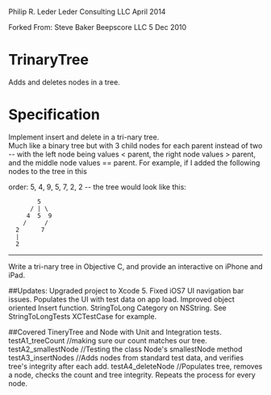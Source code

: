 Philip R. Leder Leder Consulting LLC April 2014

Forked From:
Steve Baker Beepscore LLC 5 Dec 2010

# TrinaryTree
Adds and deletes nodes in a tree.

# Specification
Implement insert and delete in a tri-nary tree.  
Much like a binary tree but with 3 child nodes for each parent instead of two -- with the left node being values < parent, the right node values > parent, and the middle node values == parent.  For example, if I added the following nodes to the tree in this

order:  5, 4, 9, 5, 7, 2, 2 --  the tree would look like this:

            5
          / | \
         4  5  9
        /     /
      2      7
      |
      2

---
Write a tri-nary tree in Objective C, and provide an interactive on iPhone and iPad.

##Updates:
    Upgraded project to Xcode 5.
    Fixed iOS7 UI navigation bar issues.
    Populates the UI with test data on app load.
    Improved object oriented Insert function.
    StringToLong Category on NSString.  See StringToLongTests XCTestCase for example.

##Covered TineryTree and Node with Unit and Integration tests.
    testA1_treeCount     //making sure our count matches our tree.
    testA2_smallestNode  //Testing the class Node's smallestNode method
    testA3_insertNodes   //Adds nodes from standard test data, and verifies tree's integrity after each add.
    testA4_deleteNode    //Populates tree, removes a node, checks the count and tree integrity.  Repeats the process for every node.